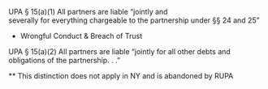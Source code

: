 UPA § 15(a)(1)
All partners are liable “jointly and  
severally for everything chargeable to the partnership under §§ 24 and 25”
- Wrongful Conduct & Breach of Trust

UPA § 15(a)(2)
All partners are liable “jointly for all other debts and obligations of the partnership. . .”

** This distinction does not apply in NY and is abandoned by RUPA

